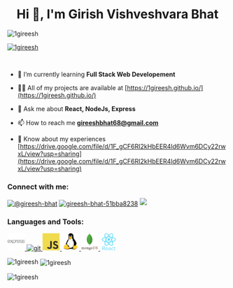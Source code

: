 <h1 align="center">Hi 👋, I'm Girish Vishveshvara Bhat</h1>
<p align="left"> <img src="https://komarev.com/ghpvc/?username=1gireesh&label=Profile%20views&color=0e75b6&style=flat" alt="1gireesh" /> </p>

<p align="left"> <a href="https://github.com/ryo-ma/github-profile-trophy"><img src="https://github-profile-trophy.vercel.app/?username=1gireesh" alt="1gireesh" /></a> </p>

<p align="left"> <a href="https://twitter.com/" target="blank"><img src="https://img.shields.io/twitter/follow/?logo=twitter&style=for-the-badge" alt="" /></a> </p>

- 🌱 I’m currently learning **Full Stack Web Developement**

- 👨‍💻 All of my projects are available at [https://1gireesh.github.io/](https://1gireesh.github.io/)

- 💬 Ask me about **React, NodeJs, Express**

- 📫 How to reach me **gireeshbhat68@gmail.com**

- 📄 Know about my experiences [https://drive.google.com/file/d/1F_gCF6RI2kHbEER4ld6Wvm6DCy22rwxL/view?usp=sharing](https://drive.google.com/file/d/1F_gCF6RI2kHbEER4ld6Wvm6DCy22rwxL/view?usp=sharing)

<h3 align="left">Connect with me:</h3>
<p align="left">
<a href="https://codepen.io/@gireesh-bhat" target="blank"><img align="center" src="https://raw.githubusercontent.com/rahuldkjain/github-profile-readme-generator/master/src/images/icons/Social/codepen.svg" alt="@gireesh-bhat" height="30" width="40" /></a>
<a href="https://linkedin.com/in/gireesh-bhat-51bba8238" target="blank"><img align="center" src="https://raw.githubusercontent.com/rahuldkjain/github-profile-readme-generator/master/src/images/icons/Social/linked-in-alt.svg" alt="gireesh-bhat-51bba8238" height="30" width="40" /></a>
  <a href="gireeshbhat68@gmail.com"><img src="https://www.nidirect.gov.uk/sites/default/files/styles/nigov_full_620_x1/public/images/email_logo.jpg?itok=ifUhNgCT" /> </a>
</p>

<h3 align="left">Languages and Tools:</h3>
<p align="left"> <a href="https://expressjs.com" target="_blank" rel="noreferrer"> <img src="https://raw.githubusercontent.com/devicons/devicon/master/icons/express/express-original-wordmark.svg" alt="express" width="40" height="40"/> </a> <a href="https://git-scm.com/" target="_blank" rel="noreferrer"> <img src="https://www.vectorlogo.zone/logos/git-scm/git-scm-icon.svg" alt="git" width="40" height="40"/> </a> <a href="https://developer.mozilla.org/en-US/docs/Web/JavaScript" target="_blank" rel="noreferrer"> <img src="https://raw.githubusercontent.com/devicons/devicon/master/icons/javascript/javascript-original.svg" alt="javascript" width="40" height="40"/> </a> <a href="https://www.linux.org/" target="_blank" rel="noreferrer"> <img src="https://raw.githubusercontent.com/devicons/devicon/master/icons/linux/linux-original.svg" alt="linux" width="40" height="40"/> </a> <a href="https://www.mongodb.com/" target="_blank" rel="noreferrer"> <img src="https://raw.githubusercontent.com/devicons/devicon/master/icons/mongodb/mongodb-original-wordmark.svg" alt="mongodb" width="40" height="40"/> </a> <a href="https://reactjs.org/" target="_blank" rel="noreferrer"> <img src="https://raw.githubusercontent.com/devicons/devicon/master/icons/react/react-original-wordmark.svg" alt="react" width="40" height="40"/> </a> </p>

<p><img align="left" src="https://github-readme-stats.vercel.app/api/top-langs?username=1gireesh&show_icons=true&locale=en&layout=compact" alt="1gireesh" /></p>

<p>&nbsp;<img align="center" src="https://github-readme-stats.vercel.app/api?username=1gireesh&show_icons=true&locale=en" alt="1gireesh" /></p>

<p><img align="center" src="https://github-readme-streak-stats.herokuapp.com/?user=1gireesh&" alt="1gireesh" /></p>
